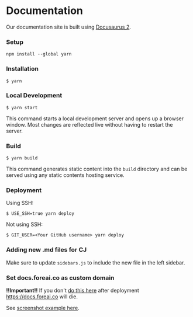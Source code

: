 # Documentation

Our documentation site is built using [Docusaurus 2](https://docusaurus.io/).

### Setup
```
npm install --global yarn
```

### Installation

```
$ yarn
```

### Local Development

```
$ yarn start
```

This command starts a local development server and opens up a browser window. Most changes are reflected live without having to restart the server.

### Build

```
$ yarn build
```

This command generates static content into the `build` directory and can be served using any static contents hosting service.

### Deployment

Using SSH:

```
$ USE_SSH=true yarn deploy
```

Not using SSH:

```
$ GIT_USER=<Your GitHub username> yarn deploy
```
### Adding new .md files for CJ

Make sure to update `sidebars.js` to include the new file in the left sidebar.

### Set docs.foreai.co as custom domain

**!!Important!!** If you don't [do this here](https://github.com/foreai-co/foreai-co.github.io/settings/pages) after deployment https://docs.foreai.co will die.

See [screenshot example here](change_dns_instruction.png).